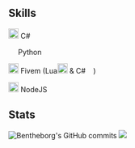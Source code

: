 ## Skills
<img width="20" src="https://static-00.iconduck.com/assets.00/c-sharp-c-icon-456x512-9sej0lrz.png" /> C#

<img width="15" src="https://external-content.duckduckgo.com/iu/?u=https%3A%2F%2Flogos-download.com%2Fwp-content%2Fuploads%2F2016%2F10%2FPython_logo_icon.png&f=1&nofb=1" /> Python

<img width="20" src="https://img.icons8.com/color/512/fivem.png" /> Fivem (Lua<img width="20" src="https://upload.wikimedia.org/wikipedia/commons/c/cf/Lua-Logo.svg" /> & C#<img width="15" src="https://static-00.iconduck.com/assets.00/c-sharp-c-icon-456x512-9sej0lrz.png" />)

<img width="20" src="https://upload.wikimedia.org/wikipedia/commons/thumb/d/d9/Node.js_logo.svg/1280px-Node.js_logo.svg.png" /> NodeJS
## Stats

![Bentheborg's GitHub commits](https://github-readme-streak-stats.herokuapp.com/?user=bentheborg&theme=black-ice&hide_border=true&stroke=0000&background=060A0CD0)
![](https://komarev.com/ghpvc/?username=Bentheborg&color=blueviolet)
